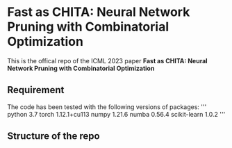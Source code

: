 # Fast as CHITA: Neural Network Pruning with Combinatorial Optimization

This is the offical repo of the ICML 2023 paper **Fast as CHITA: Neural Network Pruning with Combinatorial Optimization**

## Requirement
The code has been tested with the following versions of packages:
'''
python                    3.7
torch                     1.12.1+cu113
numpy                     1.21.6 
numba                     0.56.4
scikit-learn              1.0.2
'''


## Structure of the repo







